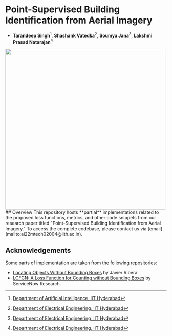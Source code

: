 # Point-Supervised Building Identification from Aerial Imagery
- **Tarandeep Singh**[^1], **Shashank Vatedka**[^2], **Soumya Jana**[^2], **Lakshmi Prasad Natarajan**[^2]
  
<img src="./images/inria_viz.png" width="500em"/>
## Overview
This repository hosts **partial** implementations related to the proposed loss functions, metrics, and other code snippets from our research paper titled "Point-Supervised Building Identification from Aerial Imagery." To access the complete codebase, please contact us via [email](mailto:ai22mtech02004@iith.ac.in).

## Acknowledgements
Some parts of implementation are taken from the following repositories:
- [Locating Objects Without Bounding Boxes](https://github.com/javiribera/locating-objects-without-bboxes) by Javier Ribera.
- [LCFCN: A Loss Function for Counting without Bounding Boxes](https://github.com/ServiceNow/LCFCN) by ServiceNow Research.

[^1]: [Department of Artificial Intelligence, IIT Hyderabad](https://ai.iith.ac.in/)

[^2]: [Department of Electrical Engineering, IIT Hyderabad](https://ee.iith.ac.in/)






